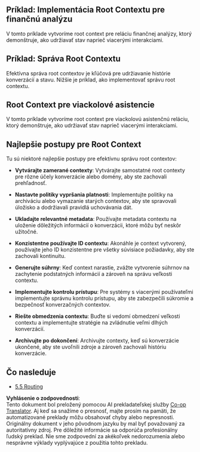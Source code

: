 <!--
CO_OP_TRANSLATOR_METADATA:
{
  "original_hash": "8311f46a35cf608c9780f39b62c9dc3f",
  "translation_date": "2025-06-13T01:03:34+00:00",
  "source_file": "05-AdvancedTopics/mcp-root-contexts/README.md",
  "language_code": "sk"
}
-->
## Príklad: Implementácia Root Contextu pre finančnú analýzu

V tomto príklade vytvoríme root context pre reláciu finančnej analýzy, ktorý demonštruje, ako udržiavať stav naprieč viacerými interakciami.

## Príklad: Správa Root Contextu

Efektívna správa root contextov je kľúčová pre udržiavanie histórie konverzácií a stavu. Nižšie je príklad, ako implementovať správu root contextu.

## Root Context pre viackolové asistencie

V tomto príklade vytvoríme root context pre viackolovú asistenčnú reláciu, ktorý demonštruje, ako udržiavať stav naprieč viacerými interakciami.

## Najlepšie postupy pre Root Context

Tu sú niektoré najlepšie postupy pre efektívnu správu root contextov:

- **Vytvárajte zamerané contexty**: Vytvárajte samostatné root contexty pre rôzne účely konverzácie alebo domény, aby ste zachovali prehľadnosť.

- **Nastavte politiky vypršania platnosti**: Implementujte politiky na archiváciu alebo vymazanie starých contextov, aby ste spravovali úložisko a dodržiavali pravidlá uchovávania dát.

- **Ukladajte relevantné metadata**: Používajte metadata contextu na uloženie dôležitých informácií o konverzácii, ktoré môžu byť neskôr užitočné.

- **Konzistentne používajte ID contextu**: Akonáhle je context vytvorený, používajte jeho ID konzistentne pre všetky súvisiace požiadavky, aby ste zachovali kontinuitu.

- **Generujte súhrny**: Keď context narastie, zvážte vytvorenie súhrnov na zachytenie podstatných informácií a zároveň na správu veľkosti contextu.

- **Implementujte kontrolu prístupu**: Pre systémy s viacerými používateľmi implementujte správnu kontrolu prístupu, aby ste zabezpečili súkromie a bezpečnosť konverzačných contextov.

- **Riešte obmedzenia contextu**: Buďte si vedomí obmedzení veľkosti contextu a implementujte stratégie na zvládnutie veľmi dlhých konverzácií.

- **Archivujte po dokončení**: Archivujte contexty, keď sú konverzácie ukončené, aby ste uvoľnili zdroje a zároveň zachovali históriu konverzácie.

## Čo nasleduje

- [5.5 Routing](../mcp-routing/README.md)

**Vyhlásenie o zodpovednosti**:  
Tento dokument bol preložený pomocou AI prekladateľskej služby [Co-op Translator](https://github.com/Azure/co-op-translator). Aj keď sa snažíme o presnosť, majte prosím na pamäti, že automatizované preklady môžu obsahovať chyby alebo nepresnosti. Originálny dokument v jeho pôvodnom jazyku by mal byť považovaný za autoritatívny zdroj. Pre dôležité informácie sa odporúča profesionálny ľudský preklad. Nie sme zodpovední za akékoľvek nedorozumenia alebo nesprávne výklady vyplývajúce z použitia tohto prekladu.